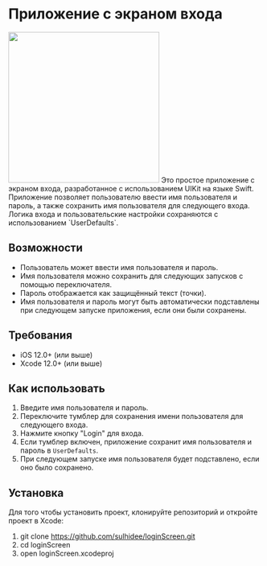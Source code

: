 # Приложение с экраном входа
<img src="https://github.com/user-attachments/assets/aa43cd8f-2b12-4dd6-a01f-97bc5e7b8a4a" width="300"/>
Это простое приложение с экраном входа, разработанное с использованием UIKit на языке Swift. Приложение позволяет пользователю ввести имя пользователя и пароль, а также сохранить имя пользователя для следующего входа. Логика входа и пользовательские настройки сохраняются с использованием `UserDefaults`.

## Возможности
- Пользователь может ввести имя пользователя и пароль.
- Имя пользователя можно сохранить для следующих запусков с помощью переключателя.
- Пароль отображается как защищённый текст (точки).
- Имя пользователя и пароль могут быть автоматически подставлены при следующем запуске приложения, если они были сохранены.

## Требования
- iOS 12.0+ (или выше)
- Xcode 12.0+ (или выше)

## Как использовать
1. Введите имя пользователя и пароль.
2. Переключите тумблер для сохранения имени пользователя для следующего входа.
3. Нажмите кнопку "Login" для входа.
4. Если тумблер включен, приложение сохранит имя пользователя и пароль в `UserDefaults`.
5. При следующем запуске имя пользователя будет подставлено, если оно было сохранено.

## Установка
Для того чтобы установить проект, клонируйте репозиторий и откройте проект в Xcode:
1. git clone https://github.com/sulhidee/loginScreen.git
2. cd loginScreen
3. open loginScreen.xcodeproj



